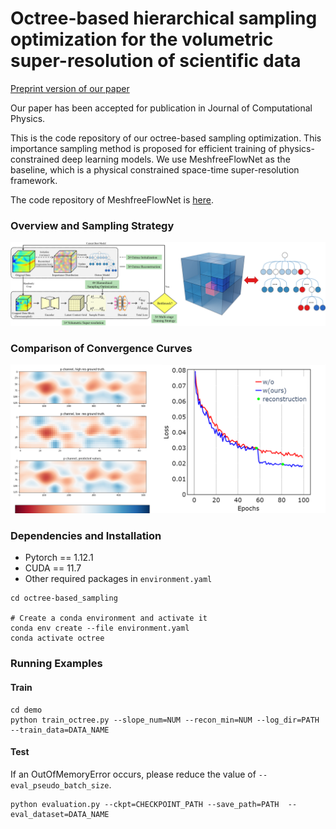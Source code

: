 # Octree-based hierarchical sampling optimization for the volumetric super-resolution of scientific data

[Preprint version of our paper](https://arxiv.org/abs/2306.05133)

Our paper has been accepted for publication in Journal of Computational Physics.

This is the code repository of our octree-based sampling optimization. This importance sampling method is proposed for efficient training of physics-constrained deep learning models. We use MeshfreeFlowNet as the baseline, which is a physical constrained space-time super-resolution framework. 

The code repository of MeshfreeFlowNet is [here](https://github.com/maxjiang93/space_time_pde).

### Overview and Sampling Strategy

![overview](pic/overview_and_octree.png)

### Comparison of Convergence Curves

![](pic/convergence_curve.png)

### Dependencies and Installation

- Pytorch == 1.12.1
- CUDA == 11.7
- Other required packages in `environment.yaml`

```
cd octree-based_sampling

# Create a conda environment and activate it
conda env create --file environment.yaml
conda activate octree
```

### Running Examples

#### Train

```
cd demo
python train_octree.py --slope_num=NUM --recon_min=NUM --log_dir=PATH --train_data=DATA_NAME
```

#### Test

If an OutOfMemoryError occurs, please reduce the value of `--eval_pseudo_batch_size`.

```
python evaluation.py --ckpt=CHECKPOINT_PATH --save_path=PATH  --eval_dataset=DATA_NAME
```



#### 
